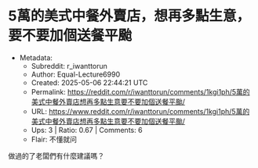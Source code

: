 # 5萬的美式中餐外賣店，想再多點生意，要不要加個送餐平颱

- Metadata:
  - Subreddit: r_iwanttorun
  - Author: Equal-Lecture6990
  - Created: 2025-05-06 22:44:21 UTC
  - Permalink: https://reddit.com/r/iwanttorun/comments/1kgi1ph/5萬的美式中餐外賣店想再多點生意要不要加個送餐平颱/
  - URL: https://www.reddit.com/r/iwanttorun/comments/1kgi1ph/5萬的美式中餐外賣店想再多點生意要不要加個送餐平颱/
  - Ups: 3 | Ratio: 0.67 | Comments: 6
  - Flair: 不懂就问


做過的了老闆們有什麼建議嗎？

